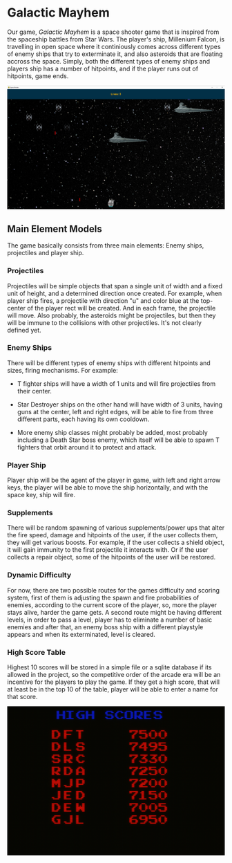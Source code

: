 # Galactic Mayhem

Our game, _Galactic Mayhem_ is a space shooter game that is inspired from the spaceship battles from Star Wars. The player's ship, Millenium Falcon, is travelling in open space where it continiously comes across different types of enemy ships that try to exterminate it, and also asteroids that are floating accross the space. Simply, both the different types of enemy ships and players ship has a number of hitpoints, and if the player runs out of hitpoints, game ends.

![Example In Game](example_ingame.png "Example In Game")

## Main Element Models

The game basically consists from three main elements: Enemy ships, projectiles and player ship.

### Projectiles

Projectiles will be simple objects that span a single unit of width and a fixed unit of height, and a determined direction once created. For example, when player ship fires, a projectile with direction "u" and color blue at the top-center of the player rect will be created. And in each frame, the projectile will move. Also probably, the asteroids might be projectiles, but then they will be immune to the collisions with other projectiles. It's not clearly defined yet.

### Enemy Ships

There will be different types of enemy ships with different hitpoints and sizes, firing mechanisms. For example:

- T fighter ships will have a width of 1 units and will fire projectiles from their center.

- Star Destroyer ships on the other hand will have width of 3 units, having guns at the center, left and right edges, will be able to fire from three different parts, each having its own cooldown.

- More enemy ship classes might probably be added, most probably including a Death Star boss enemy, which itself will be able to spawn T fighters that orbit around it to protect and attack.

### Player Ship

Player ship will be the agent of the player in game, with left and right arrow keys, the player will be able to move the ship horizontally, and with the space key, ship will fire.

### Supplements

There will be random spawning of various supplements/power ups that alter the fire speed, damage and hitpoints of the user, if the user collects them, they will get various boosts. For example, if the user collects a shield object, it will gain immunity to the first projectile it interacts with. Or if the user collects a repair object, some of the hitpoints of the user will be restored.

### Dynamic Difficulty

For now, there are two possible routes for the games difficulty and scoring system, first of them is adjusting the spawn and fire probabilities of enemies, according to the current score of the player, so, more the player stays alive, harder the game gets. A second route might be having different levels, in order to pass a level, player has to eliminate a number of basic enemies and after that, an enemy boss ship with a different playstyle appears and when its exterminated, level is cleared.

### High Score Table

Highest 10 scores will be stored in a simple file or a sqlite database if its allowed in the project, so the competitive order of the arcade era will be an incentive for the players to play the game. If they get a high score, that will at least be in the top 10 of the table, player will be able to enter a name for that score.

![Example High Scores](example_high_scores.png "Example High Scores")
